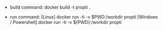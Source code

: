 * build command:
docker build -t propti .

* run command:
[Linux]   docker run -ti -v $PWD:/workdir propti
[Windows / Powershell] docker run -ti -v ${PWD}:/workdir propti
